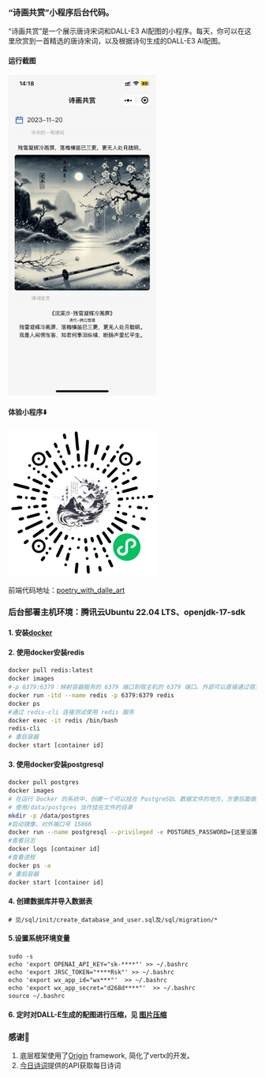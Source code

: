 ### “诗画共赏”小程序后台代码。
“诗画共赏”是一个展示唐诗宋词和DALL-E3 AI配图的小程序。每天，你可以在这里欣赏到一首精选的唐诗宋词，以及根据诗句生成的DALL-E3 AI配图。
#### 运行截图
<img src="./images/screen_shot.jpeg" alt="诗画共赏" width=300px/>

#### 体验小程序⬇️
<img src="./images/gh_71c17530cffe_1280.jpg" alt="诗画共赏" width=300px/>

前端代码地址：[poetry_with_dalle_art](https://github.com/yangchuang/poetry_with_dalle_art)

### 后台部署主机环境：腾讯云Ubuntu 22.04 LTS、openjdk-17-sdk

#### 1. 安装[docker](https://docs.docker.com/engine/install/ubuntu/#install-using-the-repository)

#### 2. 使用docker安装redis
```bash
docker pull redis:latest
docker images
#-p 6379:6379：映射容器服务的 6379 端口到宿主机的 6379 端口。外部可以直接通过宿主机ip:6379 访问到 Redis 的服务。
docker run -itd --name redis -p 6379:6379 redis
docker ps
#通过 redis-cli 连接测试使用 redis 服务
docker exec -it redis /bin/bash
redis-cli
# 重启容器
docker start [container id]
```

#### 3. 使用docker安装postgresql
```bash
docker pull postgres
docker images
# 在运行 Docker 的系统中，创建一个可以挂在 PostgreSQL 数据文件的地方，方便后面做数据迁移等工作。
# 使用/data/postgres 当作挂在文件的目录
mkdir -p /data/postgres
#启动镜像，对外端口号 15866
docker run --name postgresql --privileged -e POSTGRES_PASSWORD={这里设置密码} -p 15866:5432 -v /data/postgres:/var/lib/postgresql/data -d postgres
#查看日志
docker logs [container id]
#查看进程
docker ps -a
# 重启容器
docker start [container id]
```

#### 4. 创建数据库并导入数据表
```shell
# 见/sql/init/create_database_and_user.sql及/sql/migration/*
```

#### 5.设置系统环境变量
```shell
sudo -s
echo 'export OPENAI_API_KEY="sk-****"' >> ~/.bashrc
echo 'export JRSC_TOKEN="****Rsk"' >> ~/.bashrc
echo 'export wx_app_id="wx***"'  >> ~/.bashrc
echo 'export wx_app_secret="d268d****"'  >> ~/.bashrc
source ~/.bashrc
```

#### 6. 定时对DALL-E生成的配图进行压缩，见 [图片压缩](./IMAGE_COMPRESS.md)

### 感谢🙏
1. 底层框架使用了[Origin](https://github.com/kxu913/origin) framework, 简化了vertx的开发。
2. [今日诗词](https://www.jinrishici.com/)提供的API获取每日诗词
